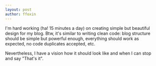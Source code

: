 ```yaml
---
layout: post
author: ffoxin
---
```

I'm hard working (ha! 15 minutes a day) on creating simple but beautiful design
for my blog. Btw, it's similar to writing clean code<!--more-->: blog structure should be
simple but powerful enough, everything should work as expected, no code
duplicates accepted, etc.

Nevertheless, I have a vision how it should look like and when I can stop and
say "That's it".
